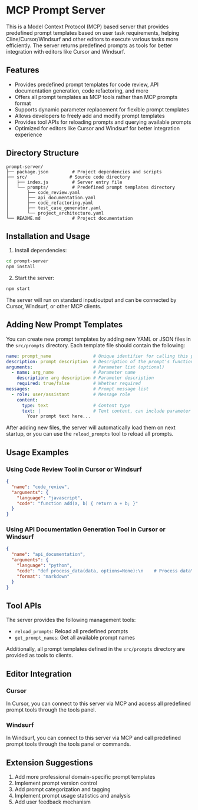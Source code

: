 # MCP Prompt Server

This is a Model Context Protocol (MCP) based server that provides predefined prompt templates based on user task requirements, helping Cline/Cursor/Windsurf and other editors to execute various tasks more efficiently. The server returns predefined prompts as tools for better integration with editors like Cursor and Windsurf.

## Features

- Provides predefined prompt templates for code review, API documentation generation, code refactoring, and more
- Offers all prompt templates as MCP tools rather than MCP prompts format
- Supports dynamic parameter replacement for flexible prompt templates
- Allows developers to freely add and modify prompt templates
- Provides tool APIs for reloading prompts and querying available prompts
- Optimized for editors like Cursor and Windsurf for better integration experience

## Directory Structure

```
prompt-server/
├── package.json         # Project dependencies and scripts
├── src/                # Source code directory
│   ├── index.js         # Server entry file
│   └── prompts/         # Predefined prompt templates directory
│       ├── code_review.yaml
│       ├── api_documentation.yaml
│       ├── code_refactoring.yaml
│       ├── test_case_generator.yaml
│       └── project_architecture.yaml
└── README.md            # Project documentation
```

## Installation and Usage

1. Install dependencies:

```bash
cd prompt-server
npm install
```

2. Start the server:

```bash
npm start
```

The server will run on standard input/output and can be connected by Cursor, Windsurf, or other MCP clients.

## Adding New Prompt Templates

You can create new prompt templates by adding new YAML or JSON files in the `src/prompts` directory. Each template file should contain the following:

```yaml
name: prompt_name                # Unique identifier for calling this prompt
description: prompt description  # Description of the prompt's functionality
arguments:                       # Parameter list (optional)
  - name: arg_name               # Parameter name
    description: arg description # Parameter description
    required: true/false         # Whether required
messages:                        # Prompt message list
  - role: user/assistant         # Message role
    content:
      type: text                 # Content type
      text: |                    # Text content, can include parameter placeholders {{arg_name}}
        Your prompt text here...
```

After adding new files, the server will automatically load them on next startup, or you can use the `reload_prompts` tool to reload all prompts.

## Usage Examples

### Using Code Review Tool in Cursor or Windsurf

```json
{
  "name": "code_review",
  "arguments": {
    "language": "javascript",
    "code": "function add(a, b) { return a + b; }"
  }
}
```

### Using API Documentation Generation Tool in Cursor or Windsurf

```json
{
  "name": "api_documentation",
  "arguments": {
    "language": "python",
    "code": "def process_data(data, options=None):\n    # Process data\n    return result",
    "format": "markdown"
  }
}
```

## Tool APIs

The server provides the following management tools:

- `reload_prompts`: Reload all predefined prompts
- `get_prompt_names`: Get all available prompt names

Additionally, all prompt templates defined in the `src/prompts` directory are provided as tools to clients.

## Editor Integration

### Cursor

In Cursor, you can connect to this server via MCP and access all predefined prompt tools through the tools panel.

### Windsurf

In Windsurf, you can connect to this server via MCP and call predefined prompt tools through the tools panel or commands.

## Extension Suggestions

1. Add more professional domain-specific prompt templates
2. Implement prompt version control
3. Add prompt categorization and tagging
4. Implement prompt usage statistics and analysis
5. Add user feedback mechanism